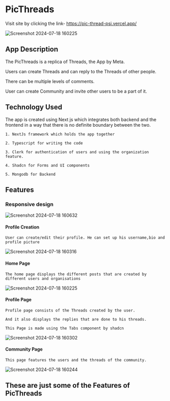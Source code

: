 # PicThreads

Visit site by clicking the link- https://pic-thread-psi.vercel.app/

![Screenshot 2024-07-18 160225](https://github.com/user-attachments/assets/06c55859-4c96-4333-a566-479bf8690210)



## App Description
The PicThreads is a replica of Threads, the App by Meta.

Users can create Threads and can reply to the Threads of other people.

There can be multiple levels of comments.

User can create Community and invite other users to be a part of it.


## Technology Used

  The app is created using Next js which integrates both backend and the frontend in a way that there is no definite boundary between the two.

 
    1. NextJs framework which holds the app together

    2. Typescript for writing the code

    3. Clerk for authentication of users and using the organization feature.

    4. Shadcn for Forms and UI components

    5. Mongodb for Backend 


## Features

### Responsive design

![Screenshot 2024-07-18 160632](https://github.com/user-attachments/assets/2fa8da0b-c2f1-4045-b296-ac003d63d37b)




#### Profile Creation

    User can create/edit their profile. He can set up his username,bio and profile picture
![Screenshot 2024-07-18 160316](https://github.com/user-attachments/assets/19bd86d1-325c-42e5-b57c-3917d64e97d8)



#### Home Page

    The home page displays the different posts that are created by different users and organisations

![Screenshot 2024-07-18 160225](https://github.com/user-attachments/assets/06c55859-4c96-4333-a566-479bf8690210)


#### Profile Page

    Profile page consists of the Threads created by the user.

    And it also displays the replies that are done to his threads.

    This Page is made using the Tabs component by shadcn

![Screenshot 2024-07-18 160302](https://github.com/user-attachments/assets/19edde89-cfc1-431a-8899-7e4532ef2ea4)


#### Community Page

    This page features the users and the threads of the community.

![Screenshot 2024-07-18 160244](https://github.com/user-attachments/assets/9d250e50-63e0-4d70-9c3b-b0978d17d621)




## These are just some of the Features of PicThreads




